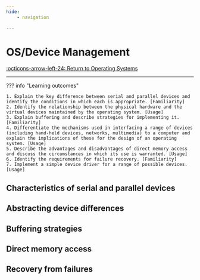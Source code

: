 ```yaml
---
hide:
    - navigation 

---
```

# OS/Device Management

[:octicons-arrow-left-24: Return to Operating Systems](/Bodies-of-Knowledge/Operating-Systems/)

---

??? info "Learning outcomes"

    1. Explain the key difference between serial and parallel devices and identify the conditions in which each is appropriate. [Familiarity]
    2. Identify the relationship between the physical hardware and the virtual devices maintained by the operating system. [Usage]
    3. Explain buffering and describe strategies for implementing it. [Familiarity]
    4. Differentiate the mechanisms used in interfacing a range of devices (including hand-held devices, networks, multimedia) to a computer and explain the implications of these for the design of an operating system. [Usage]
    5. Describe the advantages and disadvantages of direct memory access and discuss the circumstances in which its use is warranted. [Usage]
    6. Identify the requirements for failure recovery. [Familiarity]
    7. Implement a simple device driver for a range of possible devices. [Usage]

## Characteristics of serial and parallel devices

## Abstracting device differences

## Buffering strategies

## Direct memory access

## Recovery from failures
